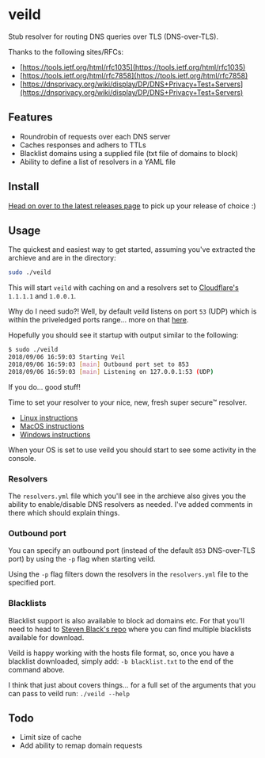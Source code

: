 # veild

Stub resolver for routing DNS queries over TLS (DNS-over-TLS).

Thanks to the following sites/RFCs:

- [https://tools.ietf.org/html/rfc1035](https://tools.ietf.org/html/rfc1035)
- [https://tools.ietf.org/html/rfc7858](https://tools.ietf.org/html/rfc7858)
- [https://dnsprivacy.org/wiki/display/DP/DNS+Privacy+Test+Servers](https://dnsprivacy.org/wiki/display/DP/DNS+Privacy+Test+Servers)

## Features

- Roundrobin of requests over each DNS server
- Caches responses and adhers to TTLs
- Blacklist domains using a supplied file (txt file of domains to block)
- Ability to define a list of resolvers in a YAML file

## Install

[Head on over to the latest releases page](https://github.com/jamesduncombe/veild/releases) to pick up your release of choice :)

## Usage

The quickest and easiest way to get started, assuming you've extracted the archieve and are in the directory:

```sh
sudo ./veild
```

This will start `veild` with caching on and a resolvers set to [Cloudflare's](https://developers.cloudflare.com/1.1.1.1/dns-over-tls/) `1.1.1.1` and `1.0.0.1`.

Why do I need sudo?! Well, by default veild listens on port `53` (UDP) which is within the priveledged ports range... more on that [here](https://www.w3.org/Daemon/User/Installation/PrivilegedPorts.html).

Hopefully you should see it startup with output similar to the following:

```sh
$ sudo ./veild
2018/09/06 16:59:03 Starting Veil
2018/09/06 16:59:03 [main] Outbound port set to 853
2018/09/06 16:59:03 [main] Listening on 127.0.0.1:53 (UDP)
```

If you do... good stuff!

Time to set your resolver to your nice, new, fresh super secure™ resolver.

- [Linux instructions](https://www.techrepublic.com/article/how-to-set-dns-nameservers-in-ubuntu-server-18-04/)
- [MacOS instructions](http://osxdaily.com/2015/12/05/change-dns-server-settings-mac-os-x/)
- [Windows instructions](https://www.lifewire.com/how-to-change-dns-servers-in-windows-2626242)

When your OS is set to use veild you should start to see some activity in the console.

### Resolvers

The `resolvers.yml` file which you'll see in the archieve also gives you the ability to enable/disable DNS resolvers as needed. I've added comments in there which should explain things.

### Outbound port

You can specify an outbound port (instead of the default `853` DNS-over-TLS port) by using the `-p` flag when starting veild.

Using the `-p` flag filters down the resolvers in the `resolvers.yml` file to the specified port.

### Blacklists

Blacklist support is also available to block ad domains etc. For that you'll need to head to [Steven Black's repo](https://github.com/StevenBlack/hosts) where you can find multiple blacklists available for download.

Veild is happy working with the hosts file format, so, once you have a blacklist downloaded, simply add: `-b blacklist.txt` to the end of the command above.


I think that just about covers things... for a full set of the arguments that you can pass to veild run: `./veild --help`

## Todo

- Limit size of cache
- Add ability to remap domain requests
